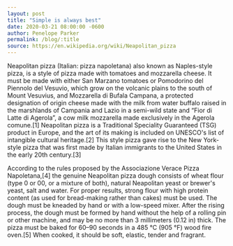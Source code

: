 ```yaml
---
layout: post
title: "Simple is always best"
date: 2020-03-21 08:00:00 -0600
author: Penelope Parker
permalink: /blog/:title
source: https://en.wikipedia.org/wiki/Neapolitan_pizza
---
```


<!-- source content -->
Neapolitan pizza (Italian: pizza napoletana) also known as Naples-style pizza, is a style of pizza made with tomatoes and mozzarella cheese. It must be made with either San Marzano tomatoes or Pomodorino del Piennolo del Vesuvio, which grow on the volcanic plains to the south of Mount Vesuvius, and Mozzarella di Bufala Campana, a protected designation of origin cheese made with the milk from water buffalo raised in the marshlands of Campania and Lazio in a semi-wild state and “Fior di Latte di Agerola”, a cow milk mozzarella made exclusively in the Agerola comune.[1] Neapolitan pizza is a Traditional Speciality Guaranteed (TSG) product in Europe, and the art of its making is included on UNESCO's list of intangible cultural heritage.[2] This style pizza gave rise to the New York-style pizza that was first made by Italian immigrants to the United States in the early 20th century.[3]

According to the rules proposed by the Associazione Verace Pizza Napoletana,[4] the genuine Neapolitan pizza dough consists of wheat flour (type 0 or 00, or a mixture of both), natural Neapolitan yeast or brewer's yeast, salt and water. For proper results, strong flour with high protein content (as used for bread-making rather than cakes) must be used. The dough must be kneaded by hand or with a low-speed mixer. After the rising process, the dough must be formed by hand without the help of a rolling pin or other machine, and may be no more than 3 millimeters (0.12 in) thick. The pizza must be baked for 60–90 seconds in a 485 °C (905 °F) wood fire oven.[5] When cooked, it should be soft, elastic, tender and fragrant.